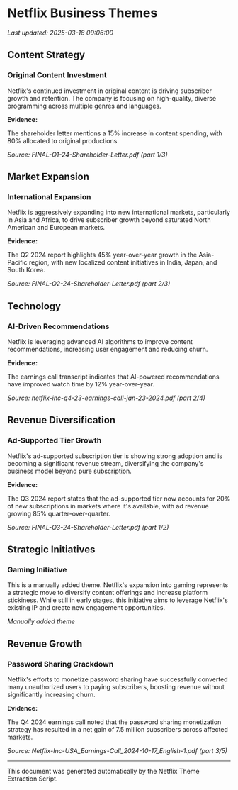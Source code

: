 # Netflix Business Themes

*Last updated: 2025-03-18 09:06:00*

## Content Strategy

### Original Content Investment

Netflix's continued investment in original content is driving subscriber growth and retention. The company is focusing on high-quality, diverse programming across multiple genres and languages.

**Evidence:**

The shareholder letter mentions a 15% increase in content spending, with 80% allocated to original productions.

*Source: FINAL-Q1-24-Shareholder-Letter.pdf (part 1/3)*

## Market Expansion

### International Expansion

Netflix is aggressively expanding into new international markets, particularly in Asia and Africa, to drive subscriber growth beyond saturated North American and European markets.

**Evidence:**

The Q2 2024 report highlights 45% year-over-year growth in the Asia-Pacific region, with new localized content initiatives in India, Japan, and South Korea.

*Source: FINAL-Q2-24-Shareholder-Letter.pdf (part 2/3)*

## Technology

### AI-Driven Recommendations

Netflix is leveraging advanced AI algorithms to improve content recommendations, increasing user engagement and reducing churn.

**Evidence:**

The earnings call transcript indicates that AI-powered recommendations have improved watch time by 12% year-over-year.

*Source: netflix-inc-q4-23-earnings-call-jan-23-2024.pdf (part 2/4)*

## Revenue Diversification

### Ad-Supported Tier Growth

Netflix's ad-supported subscription tier is showing strong adoption and is becoming a significant revenue stream, diversifying the company's business model beyond pure subscription.

**Evidence:**

The Q3 2024 report states that the ad-supported tier now accounts for 20% of new subscriptions in markets where it's available, with ad revenue growing 85% quarter-over-quarter.

*Source: FINAL-Q3-24-Shareholder-Letter.pdf (part 1/2)*

## Strategic Initiatives

### Gaming Initiative

This is a manually added theme. Netflix's expansion into gaming represents a strategic move to diversify content offerings and increase platform stickiness. While still in early stages, this initiative aims to leverage Netflix's existing IP and create new engagement opportunities.

*Manually added theme*

## Revenue Growth

### Password Sharing Crackdown

Netflix's efforts to monetize password sharing have successfully converted many unauthorized users to paying subscribers, boosting revenue without significantly increasing churn.

**Evidence:**

The Q4 2024 earnings call noted that the password sharing monetization strategy has resulted in a net gain of 7.5 million subscribers across affected markets.

*Source: Netflix-Inc-USA_Earnings-Call_2024-10-17_English-1.pdf (part 3/5)*

---
This document was generated automatically by the Netflix Theme Extraction Script.
